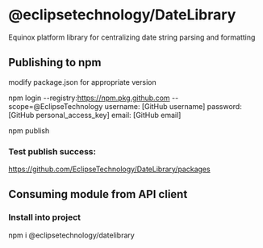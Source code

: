 # @eclipsetechnology/DateLibrary

Equinox platform library for centralizing date string parsing and formatting

## Publishing to npm

modify package.json for appropriate version

npm login --registry:https://npm.pkg.github.com --scope=@EclipseTechnology
username: [GitHub username]
password: [GitHub personal_access_key]
email: [GitHub email]

npm publish

### Test publish success:

https://github.com/EclipseTechnology/DateLibrary/packages

## Consuming module from API client

### Install into project

npm i @eclipsetechnology/datelibrary
